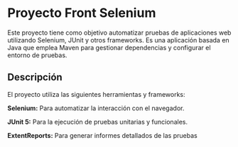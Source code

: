 # Proyecto Front Selenium

Este proyecto tiene como objetivo automatizar pruebas de aplicaciones web utilizando Selenium, JUnit y otros frameworks. Es una aplicación basada en Java que emplea Maven para gestionar dependencias y configurar el entorno de pruebas.

## Descripción

El proyecto utiliza las siguientes herramientas y frameworks:

**Selenium:** Para automatizar la interacción con el navegador.

**JUnit 5:** Para la ejecución de pruebas unitarias y funcionales.

**ExtentReports:** Para generar informes detallados de las pruebas

